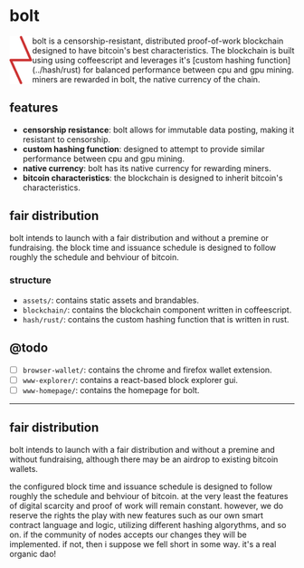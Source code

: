 # bolt
<img src="assets/bolt-reverse.svg" height="85" align="left" />
bolt is a censorship-resistant, distributed proof-of-work blockchain designed 
to have bitcoin's best characteristics. The blockchain is built using using 
coffeescript and leverages it's [custom hashing function](../hash/rust) for 
balanced performance between cpu and gpu mining. miners are rewarded in bolt,
the native currency of the chain.

## features

- **censorship resistance**: bolt allows for immutable data posting, making it resistant to censorship.
- **custom hashing function**: designed to attempt to provide similar performance between cpu and gpu mining.
- **native currency**: bolt has its native currency for rewarding miners.
- **bitcoin characteristics**: the blockchain is designed to inherit bitcoin's characteristics.

## fair distribution
bolt intends to launch with a fair distribution and without a premine or fundraising.
the block time and issuance schedule is designed to follow roughly the 
schedule and behviour of bitcoin.

### structure

- `assets/`: contains static assets and brandables.
- `blockchain/`: contains the blockchain component written in coffeescript.
- `hash/rust/`: contains the custom hashing function that is written in rust.

## @todo
- [ ] `browser-wallet/`: contains the chrome and firefox wallet extension.
- [ ] `www-explorer/`: contains a react-based block explorer gui.
- [ ] `www-homepage/`: contains the homepage for bolt.

---

## fair distribution
bolt intends to launch with a fair distribution and without a premine and
without fundraising, although there may be an airdrop to existing bitcoin
wallets.

the configured block time and issuance schedule is designed to follow 
roughly the schedule and behviour of bitcoin. at the very least the features of 
digital scarcity and proof of work will remain constant. however, we do reserve
the rights the play with new features such as our own smart contract language and
logic, utilizing different hashing algorythms, and so on. if the community of
nodes accepts our changes they will be implemented. if not, then i suppose
we fell short in some way. it's a real organic dao!

